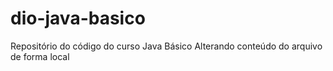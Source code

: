 # dio-java-basico
Repositório do código do curso Java Básico
Alterando conteúdo do arquivo de forma local
